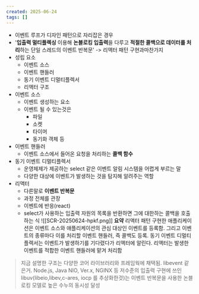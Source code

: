 ```yaml
---
created: 2025-06-24
tags: []
---
```

- 이벤트 루프가 디자인 패턴으로 자리잡은 경우
- '**입출력 멀티플렉싱** 이용해 **논블로킹 입출력**을 다루고 **적절한 콜백으로 데이터를 처리**하는 단일 스레드의 이벤트 반복문' -> 리액터 패턴 구현과마찬가지
- 성립 요소
	- 이벤트 소스
	- 이벤트 핸들러
	- 동기 이벤트 디멀티플렉서
	- 리액터 구조
- 이벤트 소스
	- 이벤트 생성하는 요소
	- 이벤트 될 수 있는것은
		- 파일
		- 소켓
		- 타이머
		- 동기화 객체 등
- 이벤트 핸들러
	- 이벤트 소스에서 들어온 요청을 처리하는 **콜백 함수**
- 동기 이벤트 디멀티플렉서
	- 운영체제가 제공하는 select 같은 이벤트 알림 시스템을 어렵게 부르는 말
	- 다양한 대상에 이벤트가 발생하는 것을  탐지해 알려주는 역할
- 리액터
	- 다른말로 **이벤트 반복문**
	- 과정 전체를 관장
	- 이벤트에 반응(react)
	- select가 사용하는 입출력 자원의 목록을 반환하면 그에 대한하는 콜백을 호출하는 식
![[SCR-20250624-hpkf.png]]
**요약**
리액터 패턴 구현한 애플리케이션은 이벤트 소스와 애플리케이션의 관심 대상인 이벤트를 등록함. 그리고 이벤트의 종류마다 이를 처리할 이벤트 핸들러, 즉 콜백도 등록. 동기 이벤트 디멀티플렉서는 이벤트가 발생하기를 기다렸다가 리액터에 알린다. 리액터는 발생한 이벤트를 적합한 이벤트 핸들러에 맡겨 처리함

> 지금 설명한 구조는 다양한 코어 라이브러리와 프레임웍에 채택됨. libevent 같은거. Node.js, Java NIO, Ver.x, NGINX 등 저수준의 입출력 구현에 쓰인 libuv(libeio,libev,c-ares, iocp 를 추상화한것)는 이벤트 반복문을 사용한 논블로킹 모델로 높은 수누의 동시성 달성
> 

